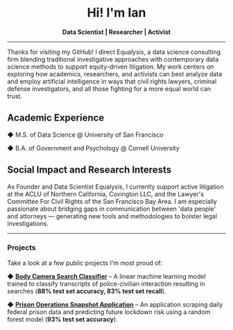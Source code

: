 <h1 align="center">Hi! I'm Ian</h1>
<p align="center">
  <strong>Data Scientist | Researcher | Activist</strong>  
</p>

---
Thanks for visiting my GitHub! I direct Equalysis, a data science consulting firm blending traditional investigative approaches with contemporary data science methods to support equity-driven litigation. My work centers on exploring how academics, researchers, and activists can best analyze data and employ artificial intelligence in ways that civil rights lawyers, criminal defense investigators, and all those fighting for a more equal world can trust. 

## **Academic Experience**

◆ M.S. of Data Science @ University of San Francisco

◆ B.A. of Government and Psychology @ Cornell University
  
## **Social Impact and Research Interests**

As Founder and Data Scientist Equalysis, I currently support active litigation at the ACLU of Northern California, Covington LLC, and the Lawyer's Committee For Civil Rights of the San Francisco Bay Area. I am especially passionate about bridging gaps in communication between 'data people' and attorneys — generating new tools and methodologies to bolster legal investigations.

---
### **Projects**
Take a look at a few public projects I'm most proud of:

◆ **[Body Camera Search Classifier](https://github.com/ianduke25/bodycam_search_classifier)** – A linear machine learning model trained to classify transcripts of police-civilian interaction resulting in searches (**88% test set accuracy, 83% test set recall**).

◆ **[Prison Operations Snapshot Application](https://github.com/ianduke25/prison_operations)** – An application scraping daily federal prison data and predicting future lockdown risk using a random forest model (**93% test set accuracy**).

